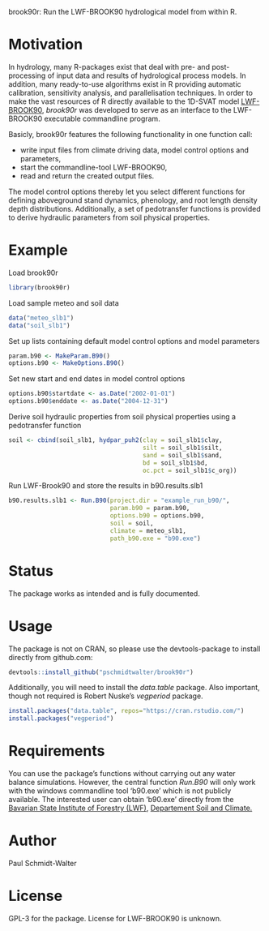
<!-- README.md is generated from README.Rmd. Please edit that file -->

brook90r: Run the LWF-BROOK90 hydrological model from within R.

# Motivation

In hydrology, many R-packages exist that deal with pre- and
post-processing of input data and results of hydrological process
models. In addition, many ready-to-use algorithms exist in R providing
automatic calibration, sensitivity analysis, and parallelisation
techniques. In order to make the vast resources of R directly available
to the 1D-SVAT model
[LWF-BROOK90](https://www.lwf.bayern.de/boden-klima/wasserhaushalt/index.php),
*brook90r* was developed to serve as an interface to the LWF-BROOK90
executable commandline program.

Basicly, brook90r features the following functionality in one function
call:

  - write input files from climate driving data, model control options
    and parameters,
  - start the commandline-tool LWF-BROOK90,
  - read and return the created output files.

The model control options thereby let you select different functions for
defining aboveground stand dynamics, phenology, and root length density
depth distributions. Additionally, a set of pedotransfer functions is
provided to derive hydraulic parameters from soil physical properties.

# Example

Load brook90r

``` r
library(brook90r)
```

Load sample meteo and soil data

``` r
data("meteo_slb1")
data("soil_slb1")
```

Set up lists containing default model control options and model
parameters

``` r
param.b90 <- MakeParam.B90()
options.b90 <- MakeOptions.B90()
```

Set new start and end dates in model control options

``` r
options.b90$startdate <- as.Date("2002-01-01")
options.b90$enddate <- as.Date("2004-12-31")
```

Derive soil hydraulic properties from soil physical properties using a
pedotransfer function

``` r
soil <- cbind(soil_slb1, hydpar_puh2(clay = soil_slb1$clay,
                                     silt = soil_slb1$silt,
                                     sand = soil_slb1$sand,
                                     bd = soil_slb1$bd,
                                     oc.pct = soil_slb1$c_org))
```

Run LWF-Brook90 and store the results in b90.results.slb1

``` r
b90.results.slb1 <- Run.B90(project.dir = "example_run_b90/",
                            param.b90 = param.b90,
                            options.b90 = options.b90,
                            soil = soil,
                            climate = meteo_slb1,
                            path_b90.exe = "b90.exe")
```

# Status

The package works as intended and is fully documented.

# Usage

The package is not on CRAN, so please use the devtools-package to
install directly from github.com:

``` r
devtools::install_github("pschmidtwalter/brook90r")
```

Additionally, you will need to install the *data.table* package. Also
important, though not required is Robert Nuske’s *vegperiod* package.

``` r
install.packages("data.table", repos="https://cran.rstudio.com/")
install.packages("vegperiod")
```

# Requirements

You can use the package’s functions without carrying out any water
balance simulations. However, the central function *Run.B90* will only
work with the windows commandline tool ‘b90.exe’ which is not publicly
available. The interested user can obtain ‘b90.exe’ directly from the
[Bavarian State Institute of Forestry (LWF)](http://www.lwf.bayern.de/),
[Departement Soil and
Climate.](https://www.lwf.bayern.de/boden-klima/wasserhaushalt/index.php)

# Author

Paul Schmidt-Walter

# License

GPL-3 for the package. License for LWF-BROOK90 is unknown.
